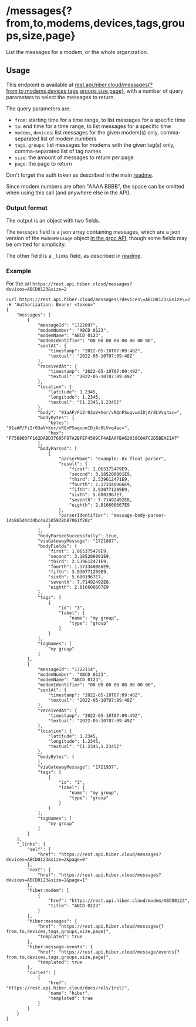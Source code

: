# /messages{?from,to,modems,devices,tags,groups,size,page}

List the messages for a modem, or the whole organization.

## Usage

This endpoint is available at
[rest.api.hiber.cloud/messages{?from,to,modems,devices,tags,groups,size,page}](https://rest.api.hiber.cloud/messages),
with a number of query parameters to select the messages to return.

The query parameters are:
- `from`: starting time for a time range, to list messages for a specific time
- `to`: end time for a time range, to list messages for a specific time
- `modems`, `devices`: list messages for the given modem(s) only, comma-separated list of modem numbers
- `tags`, `groups`: list messages for modems with the given tag(s) only, comma-separated list of tag names
- `size`: the amount of messages to return per page
- `page`: the page to return

Don't forget the auth token as described in the main [readme](../README.md#auth).

Since modem numbers are often "AAAA BBBB", the space can be omitted when using this call (and anywhere else in the API).

### Output format

The output is an object with two fields.

The `messages` field is a json array containing messages, which are a json version of the `ModemMessage` object
[in the grpc API](https://github.com/HiberGlobal/api/blob/master/docs/modem.md#modemmessage),
though some fields may be omitted for simplicity.

The other field is a `_links` field, as described in [readme](../README.md#hal).

### Example

For the url `https://rest.api.hiber.cloud/messages?devices=ABCD0123&size=2`

```
curl https://rest.api.hiber.cloud/messages\?devices\=ABCD0123\&size\=2 -H "Authorization: Bearer <token>"
{
    "messages": [
        {
            "messageId": "1722097",
            "modemNumber": "ABCD 0123",
            "modemName": "ABCD 0123",
            "modemIdentifier": "00 00 00 00 00 00 00 00",
            "sentAt": {
                "timestamp": "2022-05-10T07:09:48Z",
                "textual": "2022-05-10T07:09:48Z"
            },
            "receivedAt": {
                "timestamp": "2022-05-10T07:09:49Z",
                "textual": "2022-05-10T07:09:49Z"
            },
            "location": {
                "latitude": 1.2345,
                "longitude": 1.2345,
                "textual": "[1.2345,1.2345]"
            },
            "body": "91aAP/Fi2r03aV+Xor/vRQnPSuqvumIDjAr8LVvq4ac=",
            "bodyBytes": {
                "bytes": "91aAP/Fi2r03aV+Xor/vRQnPSuqvumIDjAr8LVvq4ac=",
                "hex": "F756803FF162DABD37695F97A2BFEF4509CF4AEAAFBA62038C0AFC2D5BEAE1A7"
            },
            "bodyParsed": [
                {
                    "parserName": "example: 8x float parser",
                    "result": {
                        "first": 1.065375479E9,
                        "second": 3.185206001E9,
                        "third": 2.539612471E9,
                        "fourth": 1.173340066E9,
                        "fifth": 3.930771209E9,
                        "sixth": 5.6801967E7,
                        "seventh": 7.71492492E8,
                        "eighth": 2.816600667E9
                    },
                    "parserIdentifier": "message-body-parser-14b865d4d34bc4a2505938b87061f28c"
                }
            ],
            "bodyParsedSuccessfully": true,
            "viaGatewayMessage": "1721887",
            "bodyFields": {
                "first": 1.065375479E9,
                "second": 3.185206001E9,
                "third": 2.539612471E9,
                "fourth": 1.173340066E9,
                "fifth": 3.930771209E9,
                "sixth": 5.6801967E7,
                "seventh": 7.71492492E8,
                "eighth": 2.816600667E9
            },
            "tags": [
                {
                    "id": "3",
                    "label": {
                        "name": "my group",
                        "type": "group"
                    }
                }
            ],
            "tagNames": [
                "my group"
            ]
        },
        {
            "messageId": "1722114",
            "modemNumber": "ABCD 0123",
            "modemName": "ABCD 0123",
            "modemIdentifier": "00 00 00 00 00 00 00 00",
            "sentAt": {
                "timestamp": "2022-05-10T07:09:48Z",
                "textual": "2022-05-10T07:09:48Z"
            },
            "receivedAt": {
                "timestamp": "2022-05-10T07:09:49Z",
                "textual": "2022-05-10T07:09:49Z"
            },
            "location": {
                "latitude": 1.2345,
                "longitude": 1.2345,
                "textual": "[1.2345,1.2345]"
            },
            "bodyBytes": {
            },
            "viaGatewayMessage": "1721937",
            "tags": [
                {
                    "id": "3",
                    "label": {
                        "name": "my group",
                        "type": "group"
                    }
                }
            ],
            "tagNames": [
                "my group"
            ]
        }
    ],
    "_links": {
        "self": {
            "href": "https://rest.api.hiber.cloud/messages?devices=ABCD0123&size=2&page=0"
        },
        "next": {
            "href": "https://rest.api.hiber.cloud/messages?devices=ABCD0123&size=2&page=1"
        },
        "hiber:modem": [
            {
                "href": "https://rest.api.hiber.cloud/modem/ABCD0123",
                "title": "ABCD 0123"
            }
        ],
        "hiber:messages": {
            "href": "https://rest.api.hiber.cloud/messages{?from,to,devices,tags,groups,size,page}",
            "templated": true
        },
        "hiber:message-events": {
            "href": "https://rest.api.hiber.cloud/message/events{?from,to,devices,tags,groups,size,page}",
            "templated": true
        },
        "curies": [
            {
                "href": "https://rest.api.hiber.cloud/docs/rels/{rel}",
                "name": "hiber",
                "templated": true
            }
        ]
    }
}
```
